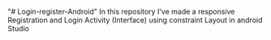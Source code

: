 "# Login-register-Android" 
 In this repository I've made a responsive Registration and Login Activity (Interface) using constraint Layout in android Studio
